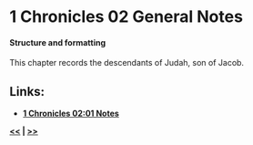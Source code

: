 # 1 Chronicles 02 General Notes

#### Structure and formatting

This chapter records the descendants of Judah, son of Jacob.

## Links:

* __[1 Chronicles 02:01 Notes](./01.md)__

__[<<](../01/intro.md) | [>>](../03/intro.md)__

